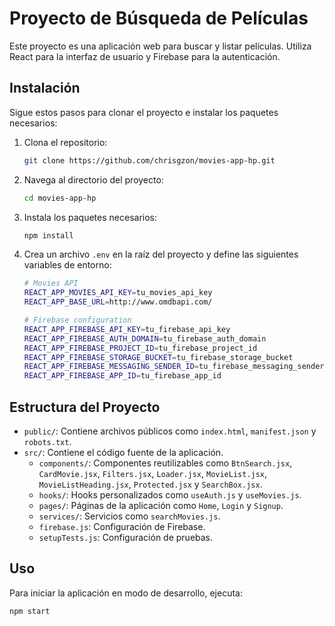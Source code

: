 # Proyecto de Búsqueda de Películas

Este proyecto es una aplicación web para buscar y listar películas. Utiliza React para la interfaz de usuario y Firebase para la autenticación.

## Instalación

Sigue estos pasos para clonar el proyecto e instalar los paquetes necesarios:

1. Clona el repositorio:
    ```sh
    git clone https://github.com/chrisgzon/movies-app-hp.git
    ```

2. Navega al directorio del proyecto:
    ```sh
    cd movies-app-hp
    ```

3. Instala los paquetes necesarios:
    ```sh
    npm install
    ```

4. Crea un archivo `.env` en la raíz del proyecto y define las siguientes variables de entorno:
    ```sh
    # Movies API
    REACT_APP_MOVIES_API_KEY=tu_movies_api_key
    REACT_APP_BASE_URL=http://www.omdbapi.com/

    # Firebase configuration
    REACT_APP_FIREBASE_API_KEY=tu_firebase_api_key
    REACT_APP_FIREBASE_AUTH_DOMAIN=tu_firebase_auth_domain
    REACT_APP_FIREBASE_PROJECT_ID=tu_firebase_project_id
    REACT_APP_FIREBASE_STORAGE_BUCKET=tu_firebase_storage_bucket
    REACT_APP_FIREBASE_MESSAGING_SENDER_ID=tu_firebase_messaging_sender_id
    REACT_APP_FIREBASE_APP_ID=tu_firebase_app_id
    ```

## Estructura del Proyecto

- `public/`: Contiene archivos públicos como `index.html`, `manifest.json` y `robots.txt`.
- `src/`: Contiene el código fuente de la aplicación.
  - `components/`: Componentes reutilizables como `BtnSearch.jsx`, `CardMovie.jsx`, `Filters.jsx`, `Loader.jsx`, `MovieList.jsx`, `MovieListHeading.jsx`, `Protected.jsx` y `SearchBox.jsx`.
  - `hooks/`: Hooks personalizados como `useAuth.js` y `useMovies.js`.
  - `pages/`: Páginas de la aplicación como `Home`, `Login` y `Signup`.
  - `services/`: Servicios como `searchMovies.js`.
  - `firebase.js`: Configuración de Firebase.
  - `setupTests.js`: Configuración de pruebas.

## Uso

Para iniciar la aplicación en modo de desarrollo, ejecuta:
```sh
npm start